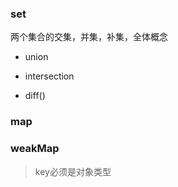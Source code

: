 ### set

两个集合的交集，并集，补集，全体概念

- union

- intersection

- diff()

### map

### weakMap

> key必须是对象类型

